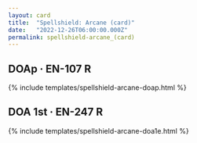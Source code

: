 ```yaml
---
layout: card
title:  "Spellshield: Arcane (card)"
date:   "2022-12-26T06:00:00.000Z"
permalink: spellshield-arcane_(card)
---
```


## DOAp &middot; EN-107 R

{% include templates/spellshield-arcane-doap.html %}


## DOA 1st &middot; EN-247 R

{% include templates/spellshield-arcane-doa1e.html %}
